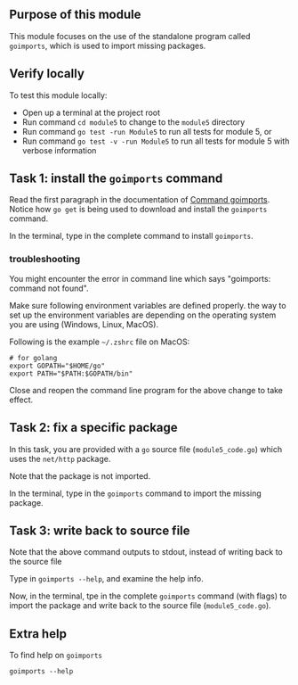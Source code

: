 ## Purpose of this module
This module focuses on the use of the standalone program called `goimports`,
which is used to import missing packages.


## Verify locally
To test this module locally:

- Open up a terminal at the project root
- Run command `cd module5` to change to the `module5` directory
- Run command `go test -run Module5` to run all tests for module 5, or 
- Run command `go test -v -run Module5` to run all tests for module 5 with verbose information 


## Task 1: install the `goimports` command
Read the first paragraph in the documentation of [Command goimports](https://godoc.org/golang.org/x/tools/cmd/goimports).
Notice how `go get` is being used to download and install the `goimports` command.

In the terminal, type in the complete command to install `goimports`.

### troubleshooting
You might encounter the error in command line which says "goimports: command not found".

Make sure following environment variables are defined properly.
the way to set up the environment variables are depending on the operating system you are using (Windows, Linux, MacOS).

Following is the example `~/.zshrc` file on MacOS:
```
# for golang
export GOPATH="$HOME/go"
export PATH="$PATH:$GOPATH/bin"
```

Close and reopen the command line program for the above change to take effect.


## Task 2: fix a specific package
In this task, you are provided with a `go` source file (`module5_code.go`) which uses the `net/http` package.

Note that the package is not imported.

In the terminal, type in the `goimports` command to import the missing package.


## Task 3: write back to source file
Note that the above command outputs to stdout, instead of writing back to the source file

Type in `goimports --help`, and examine the help info.

Now, in the terminal, tpe in the complete `goimports` command (with flags) to import the package and write back to the source file (`module5_code.go`).




## Extra help
To find help on `goimports`
```
goimports --help
```
